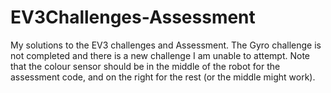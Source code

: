 # EV3Challenges-Assessment
My solutions to the EV3 challenges and Assessment.
The Gyro challenge is not completed and there is a new challenge I am unable to attempt.
Note that the colour sensor should be in the middle of the robot for the assessment code, and on the right for the rest (or the middle might work).
